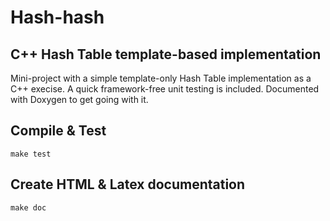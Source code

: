 # Hash-hash

## C++ Hash Table template-based implementation

Mini-project with a simple template-only Hash Table implementation as a C++ execise.
A quick framework-free unit testing is included.
Documented with Doxygen to get going with it.

## Compile & Test
```
make test
```

## Create HTML & Latex documentation
```
make doc
```

